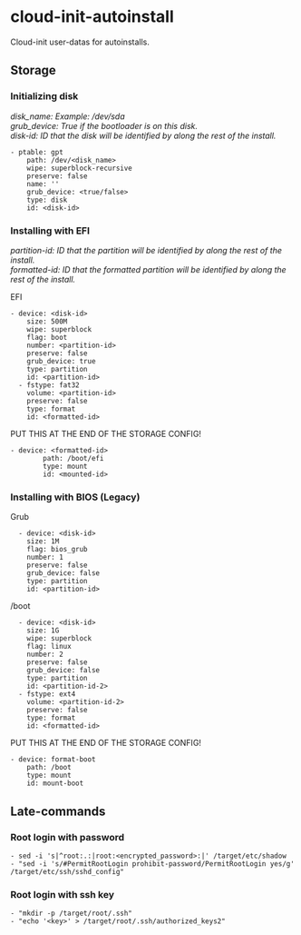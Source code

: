# cloud-init-autoinstall
Cloud-init user-datas for autoinstalls.

## Storage  

### Initializing disk  

   *disk_name:    Example: /dev/sda*  
   *grub_device:  True if the bootloader is on this disk.*  
   *disk-id:      ID that the disk will be identified by along the rest of the install.*  

```
- ptable: gpt
    path: /dev/<disk_name>
    wipe: superblock-recursive
    preserve: false
    name: ''
    grub_device: <true/false>
    type: disk
    id: <disk-id>
```

### Installing with EFI  

   *partition-id:   ID that the partition will be identified by along the rest of the install.*  
   *formatted-id:   ID that the formatted partition will be identified by along the rest of the install.*  

EFI  
```
- device: <disk-id>
    size: 500M
    wipe: superblock
    flag: boot
    number: <partition-id>
    preserve: false
    grub_device: true
    type: partition
    id: <partition-id>
  - fstype: fat32
    volume: <partition-id>
    preserve: false
    type: format
    id: <formatted-id>
```

PUT THIS AT THE END OF THE STORAGE CONFIG!
```
- device: <formatted-id>
        path: /boot/efi
        type: mount
        id: <mounted-id>
```

### Installing with BIOS (Legacy)

Grub  
```
  - device: <disk-id>
    size: 1M
    flag: bios_grub
    number: 1
    preserve: false
    grub_device: false
    type: partition
    id: <partition-id>
```

/boot  
```  
  - device: <disk-id>
    size: 1G
    wipe: superblock
    flag: linux
    number: 2
    preserve: false
    grub_device: false
    type: partition
    id: <partition-id-2>
  - fstype: ext4
    volume: <partition-id-2>
    preserve: false
    type: format
    id: <formatted-id>
```
PUT THIS AT THE END OF THE STORAGE CONFIG!
```
- device: format-boot
    path: /boot
    type: mount
    id: mount-boot
```

## Late-commands

### Root login with password  

```
- sed -i 's|^root:.:|root:<encrypted_password>:|' /target/etc/shadow
- "sed -i 's/#PermitRootLogin prohibit-password/PermitRootLogin yes/g' /target/etc/ssh/sshd_config"
```

### Root login with ssh key  

```
- "mkdir -p /target/root/.ssh"
- "echo '<key>' > /target/root/.ssh/authorized_keys2"
```
